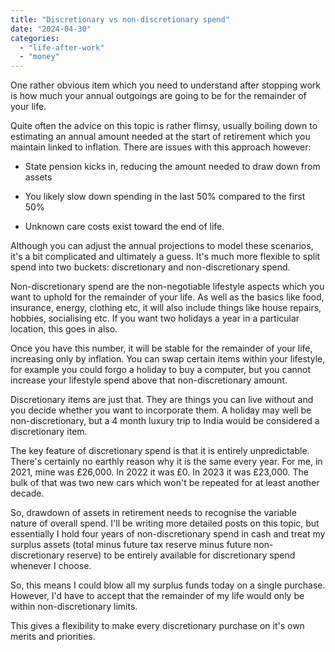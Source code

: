 ```yaml
---
title: "Discretionary vs non-discretionary spend"
date: "2024-04-30"
categories: 
  - "life-after-work"
  - "money"
---
```


One rather obvious item which you need to understand after stopping work is how much your annual outgoings are going to be for the remainder of your life.

Quite often the advice on this topic is rather flimsy, usually boiling down to estimating an annual amount needed at the start of retirement which you maintain linked to inflation. There are issues with this approach however:

- State pension kicks in, reducing the amount needed to draw down from assets

- You likely slow down spending in the last 50% compared to the first 50%

- Unknown care costs exist toward the end of life.

Although you can adjust the annual projections to model these scenarios, it's a bit complicated and ultimately a guess. It's much more flexible to split spend into two buckets: discretionary and non-discretionary spend.

Non-discretionary spend are the non-negotiable lifestyle aspects which you want to uphold for the remainder of your life. As well as the basics like food, insurance, energy, clothing etc, it will also include things like house repairs, hobbies, socialising etc. If you want two holidays a year in a particular location, this goes in also.

Once you have this number, it will be stable for the remainder of your life, increasing only by inflation. You can swap certain items within your lifestyle, for example you could forgo a holiday to buy a computer, but you cannot increase your lifestyle spend above that non-discretionary amount.

Discretionary items are just that. They are things you can live without and you decide whether you want to incorporate them. A holiday may well be non-discretionary, but a 4 month luxury trip to India would be considered a discretionary item.

The key feature of discretionary spend is that it is entirely unpredictable. There's certainly no earthly reason why it is the same every year. For me, in 2021, mine was £26,000. In 2022 it was £0. In 2023 it was £23,000. The bulk of that was two new cars which won't be repeated for at least another decade.

So, drawdown of assets in retirement needs to recognise the variable nature of overall spend. I'll be writing more detailed posts on this topic, but essentially I hold four years of non-discretionary spend in cash and treat my surplus assets (total minus future tax reserve minus future non-discretionary reserve) to be entirely available for discretionary spend whenever I choose.

So, this means I could blow all my surplus funds today on a single purchase. However, I'd have to accept that the remainder of my life would only be within non-discretionary limits.

This gives a flexibility to make every discretionary purchase on it's own merits and priorities.
